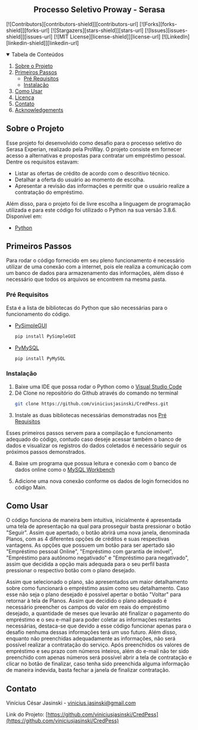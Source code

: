 <h2 align="center">Processo Seletivo Proway - Serasa</h2>

[![Contributors][contributors-shield]][contributors-url]
[![Forks][forks-shield]][forks-url]
[![Stargazers][stars-shield]][stars-url]
[![Issues][issues-shield]][issues-url]
[![MIT License][license-shield]][license-url]
[![LinkedIn][linkedin-shield]][linkedin-url]


<!-- Tabela de Conteúdos -->
<details open="open">
  <summary>Tabela de Conteúdos</summary>
  <ol>
    <li>
      <a href="#sobre-o-projeto">Sobre o Projeto</a>
    </li>
    <li>
      <a href="#primeiros-passos">Primeiros Passos</a>
      <ul>
        <li><a href="#prerequisitos">Pré Requisitos</a></li>
        <li><a href="#instalacao">Instalação</a></li>
      </ul>
    </li>
    <li><a href="#como-usar">Como Usar</a></li>
    <li><a href="#licenca">Licença</a></li>
    <li><a href="#contato">Contato</a></li>
    <li><a href="#acknowledgements">Acknowledgements</a></li>
  </ol>
</details>



<!-- Sobre o Projeto -->
## Sobre o Projeto

Esse projeto foi desenvolvido como desafio para o processo seletivo do Serasa Experian, realizado pela ProWay. O projeto consiste em fornecer acesso a alternativas e propostas para contratar um empréstimo pessoal. Dentre os requisitos estavam:

* Listar as ofertas de crédito de acordo com o descritivo técnico.
*  Detalhar a oferta do usuário ao momento de escolha.
*  Apresentar a revisão das informações e permitir que o usuário realize a contratação do empréstimo.

Além disso, para o projeto foi de livre escolha a linguagem de programação utilizada e para este código foi utilizado o Python na sua versão 3.8.6. Disponível em:

* [Python](https://www.python.org/)




<!-- Primeiros Passos -->
## Primeiros Passos

Para rodar o código fornecido em seu pleno funcionamento é necessário utilizar de uma conexão com a internet, pois ele realiza a comunicação com um banco de dados para armazenamento das informações, além disso é necessário que todos os arquivos se encontrem na mesma pasta.

### Pré Requisitos

Esta é a lista de bibliotecas do Python que são necessárias para o funcionamento do código.

* [PySimpleGUI](https://pypi.org/project/PySimpleGUI/)
  ```sh
  pip install PySimpleGUI
  ```
* [PyMySQL](https://pypi.org/project/PyMySQL/)
  ```sh
  pip install PyMySQL
  ```

### Instalação

1. Baixe uma IDE que possa rodar o Python como o [Visual Studio Code](https://code.visualstudio.com/)
2. Dê Clone no repositório do Github através do comando no terminal
   ```sh
   git clone https://github.com/viniciusjasinski/CredPess.git
   ```
3. Instale as duas bibliotecas necessárias demonstradas nos <a href="#prerequisitos">Pré Requisitos</a>

Esses primeiros passos servem para a compilação e funcionamento adequado do código, contudo caso deseje acessar também o banco de dados e visualizar os registros do dados coletados é necessário seguir os próximos passos demonstrados.

4. Baixe um programa que possua leitura e conexão com o banco de dados online como o [MySQL Workbench](https://www.mysql.com/products/workbench/)

5. Adicione uma nova conexão conforme os dados de login fornecidos no código Main.

<!-- Como Usar -->
## Como Usar

O código funciona de maneira bem intuitiva, inicialmente é apresentada uma tela de apresentação na qual para prosseguir basta pressionar o botão "Seguir". Assim que apertado, o botão abrirá uma nova janela, denominada Planos, com as 4 diferentes opções de créditos e suas respectivas vantagens. As opções que possuem um botão para ser apertado são "Empréstimo pessoal Online", "Empréstimo com garantia de imóvel", "Empréstimo para autônomo negativado" e "Empréstimo para negativado", assim que decidida a opção mais adequada para o seu perfil basta pressionar o respectivo botão com o plano desejado.

Assim que selecionado o plano, são apresentados um maior detalhamento sobre como funcionará o empréstimo assim como seu detalhamento. Caso esse não seja o plano desejado é possível apertar o botão "Voltar" para retornar à tela de Planos. Assim que decidido o plano adequado é necessário preencher os campos do valor em reais do empréstimo desejado, a quantidade de meses que levarão até finalizar o pagamento do empréstimo e o seu e-mail para poder coletar as informações restantes necessárias, destaca-se que devido a esse código funcionar apenas para o desafio nenhuma dessas informações terá um uso futuro. Além disso, enquanto não preenchidas adequadamente as informações, não será possível realizar a contratação do serviço. Após preenchidos os valores de empréstimo e seu prazo com números inteiros, além do e-mail não ter sido preenchido com apenas números será possível abrir a tela de contratação e clicar no botão de finalizar, caso tenha sido preenchida alguma informação de maneira indevida, basta fechar a janela de finalizar contratação.
 

<!-- Contato -->
## Contato

Vinícius César Jasinski - vinicius.jasinski@gmail.com

Link do Projeto: [https://github.com/viniciusjasinski/CredPess](https://github.com/viniciusjasinski/CredPess)
